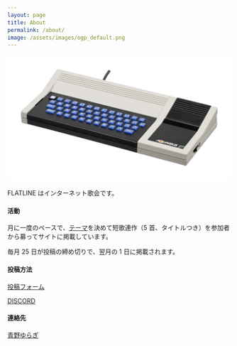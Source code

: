 ```yaml
---
layout: page
title: About
permalink: /about/
image: /assets/images/ogp_default.png
---
```


<img src="/assets/images/ogp_default.png" alt="Mattel-Aquarius-Computer-FL" class="responsive-img">

FLATLINE はインターネット歌会です。

#### 活動

月に一度のペースで、[テーマ]({{site.baseurl}}/theme/)を決めて短歌連作（5 首、タイトルつき）を参加者から募ってサイトに掲載しています。

毎月 25 日が投稿の締め切りで、翌月の 1 日に掲載されます。

#### 投稿方法

<i class="fa-regular fa-envelope"></i> [投稿フォーム]({{site.baseurl}}/post/)

<i class="fa-brands fa-discord"></i> [DISCORD](https://discord.gg/WyV2XHN6z2)

#### 連絡先

<i class="fa-brands fa-twitter"></i> [青野ゆらぎ](https://x.com/aonoyuragi)
